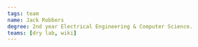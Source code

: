 ```yaml
---
tags: team
name: Jack Robbers
degree: 2nd year Electrical Engineering & Computer Science.
teams: [dry lab, wiki]
---
```

